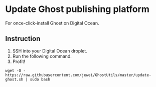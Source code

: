 # Update Ghost publishing platform
For once-click-install Ghost on Digital Ocean.

## Instruction
1. SSH into your Digital Ocean droplet.
2. Run the following command.
3. Profit!

```
wget -O - https://raw.githubusercontent.com/jewei/GhostUtils/master/update-ghost.sh | sudo bash
```
